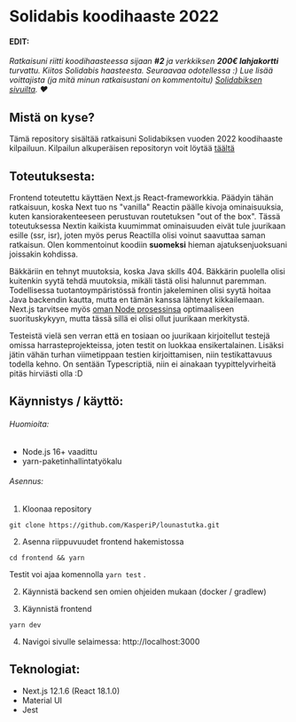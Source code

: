 # Solidabis koodihaaste 2022

#### EDIT:

_Ratkaisuni riitti koodihaasteessa sijaan **#2** ja verkkiksen **200€ lahjakortti** turvattu. Kiitos Solidabis haasteesta. Seuraavaa odotellessa :)
Lue lisää voittajista (ja mitä minun ratkaisustani on kommentoitu) [Solidabiksen sivuilta](https://www.solidabis.com/ajankohtaista/koodihaasteen-2022-voittajat/). ❤️_

## Mistä on kyse?

Tämä repository sisältää ratkaisuni Solidabiksen vuoden 2022 koodihaaste kilpailuun. Kilpailun alkuperäisen repositoryn voit löytää [täältä](https://github.com/SolidabisOy/koodihaaste22)

## Toteutuksesta:

Frontend toteutettu käyttäen Next.js React-frameworkkia. Päädyin tähän ratkaisuun, koska Next tuo ns "vanilla" Reactin päälle kivoja ominaisuuksia, kuten kansiorakenteeseen perustuvan routetuksen "out of the box". Tässä toteutuksessa Nextin kaikista kuumimmat ominaisuuden eivät tule juurikaan esille (ssr, isr), joten myös perus Reactilla olisi voinut saavuttaa saman ratkaisun. Olen kommentoinut koodiin **suomeksi** hieman ajatuksenjuoksuani joissakin kohdissa.

Bäkkäriin en tehnyt muutoksia, koska Java skills 404. Bäkkärin puolella olisi kuitenkin syytä tehdä muutoksia, mikäli tästä olisi halunnut paremman. Todellisessa tuotantoympäristössä frontin jakeleminen olisi syytä hoitaa Java backendin kautta, mutta en tämän kanssa lähtenyt kikkailemaan. Next.js tarvitsee myös [oman Node prosessinsa](https://nextjs.org/docs/advanced-features/custom-server) optimaaliseen suorituskykyyn, mutta tässä sillä ei olisi ollut juurikaan merkitystä.

Testeistä vielä sen verran että en tosiaan oo juurikaan kirjoitellut testejä omissa harrasteprojekteissa, joten testit on luokkaa ensikertalainen. Lisäksi jätin vähän turhan viimetippaan testien kirjoittamisen, niin testikattavuus todella kehno. On sentään Typescriptiä, niin ei ainakaan tyypittelyvirheitä pitäs hirviästi olla :D

## Käynnistys / käyttö:

###### Huomioita:

-   Node.js 16+ vaadittu
-   yarn-paketinhallintatyökalu

###### Asennus:

1. Kloonaa repository

```
git clone https://github.com/KasperiP/lounastutka.git
```

2. Asenna riippuvuudet frontend hakemistossa

```
cd frontend && yarn
```

Testit voi ajaa komennolla `yarn test` .

2. Käynnistä backend sen omien ohjeiden mukaan (docker / gradlew)

3. Käynnistä frontend

```
yarn dev
```

4. Navigoi sivulle selaimessa: http://localhost:3000

## Teknologiat:

-   Next.js 12.1.6 (React 18.1.0)
-   Material UI
-   Jest
